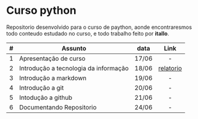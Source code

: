 # Curso python

Repositorio desenvolvido para o curso de paython, aonde encontraresmos todo conteudo estudado no curso, e todo trabalho feito por **itallo**.

|#| Assunto|data| Link | 
|-|-|-|:-:|
|1| Apresentação de curso| 17/06|-
|2|Introdução a tecnologia da informação|18/06|[relatorio](./aulas/aula2.md)|
|3|Introdução a markdown|19/06|-
|4|Introdução a git|20/06|-
|5|Intodução a github|21/06|-
|6|Documentando Repositorio|24/06|-
